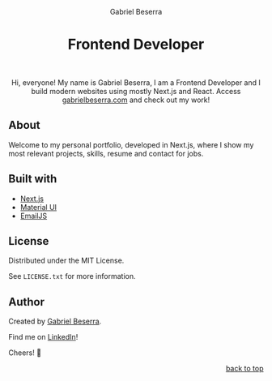 <div align="center">
    <p>Gabriel Beserra</p>
    <h1>Frontend Developer</h1>
    <br />
    <p>Hi, everyone! My name is Gabriel Beserra, I am a Frontend Developer and I build modern websites using mostly Next.js and React. Access <a href="https://gabrielbeserra.com/">gabrielbeserra.com</a> and check out my work!</p>
</div>

## About

Welcome to my personal portfolio, developed in Next.js, where I show my most relevant projects, skills, resume and contact for jobs.

## Built with

- [Next.js](https://nextjs.org/)
- [Material UI](https://mui.com/pt/)
- [EmailJS](https://www.emailjs.com/)

## License

Distributed under the MIT License.<br>

See `LICENSE.txt` for more information.

## Author

Created by [Gabriel Beserra](https://github.com/gbeserra95).

Find me on [LinkedIn](https://www.linkedin.com/in/-gabrielbeserra/)!

Cheers! 🍻

<div align="right">
    <a href="#">back to top</a>
</div>
